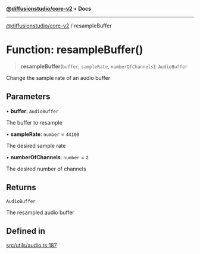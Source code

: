 [**@diffusionstudio/core-v2**](../README.md) • **Docs**

***

[@diffusionstudio/core-v2](../globals.md) / resampleBuffer

# Function: resampleBuffer()

> **resampleBuffer**(`buffer`, `sampleRate`, `numberOfChannels`): `AudioBuffer`

Change the sample rate of an audio buffer

## Parameters

• **buffer**: `AudioBuffer`

The buffer to resample

• **sampleRate**: `number` = `44100`

The desired sample rate

• **numberOfChannels**: `number` = `2`

The desired number of channels

## Returns

`AudioBuffer`

The resampled audio buffer

## Defined in

[src/utils/audio.ts:187](https://github.com/diffusionstudio/core-v2/blob/ce69ef92917fd6c7f2f6e872cf6c87954dee9b56/src/utils/audio.ts#L187)
